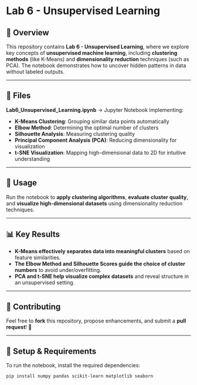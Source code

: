 
# Lab 6 - Unsupervised Learning

## 📌 Overview  
This repository contains **Lab 6 - Unsupervised Learning**, where we explore key concepts of **unsupervised machine learning**, including **clustering methods** (like K-Means) and **dimensionality reduction** techniques (such as PCA). The notebook demonstrates how to uncover hidden patterns in data without labeled outputs.

---

## 📂 Files  
**Lab6_Unsupervised_Learning.ipynb** → Jupyter Notebook implementing:  
- **K-Means Clustering**: Grouping similar data points automatically
- **Elbow Method**: Determining the optimal number of clusters
- **Silhouette Analysis**: Measuring clustering quality
- **Principal Component Analysis (PCA)**: Reducing dimensionality for visualization
- **t-SNE Visualization**: Mapping high-dimensional data to 2D for intuitive understanding

---

## 🚀 Usage  
Run the notebook to **apply clustering algorithms**, **evaluate cluster quality**, and **visualize high-dimensional datasets** using dimensionality reduction techniques.

---

## 📊 Key Results  
- **K-Means effectively separates data into meaningful clusters** based on feature similarities.
- **The Elbow Method and Silhouette Scores guide the choice of cluster numbers** to avoid under/overfitting.
- **PCA and t-SNE help visualize complex datasets** and reveal structure in an unsupervised setting.

---

## 🤝 Contributing  
Feel free to **fork** this repository, propose enhancements, and submit a **pull request**! 🚀

---

## 🔧 Setup & Requirements  
To run the notebook, install the required dependencies:  
```bash
pip install numpy pandas scikit-learn matplotlib seaborn
```
